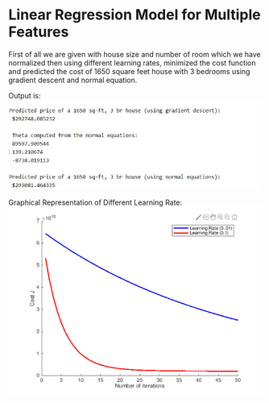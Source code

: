 # Linear Regression Model for Multiple Features

First of all we are given with house size and number of room which we have normalized then using different learning rates, minimized the cost function and predicted the cost of 1650 square feet house with 3 bedrooms using gradient descent and normal equation.

Output is:
![alt_text](https://github.com/TDP4you/Machine_Learning_Matlab/blob/master/Linear%20Regression%20Multiple%20Features/Otuput.JPG)

Graphical Representation of Different Learning Rate:
![alt_text](https://github.com/TDP4you/Machine_Learning_Matlab/blob/master/Linear%20Regression%20Multiple%20Features/Graph.png)
